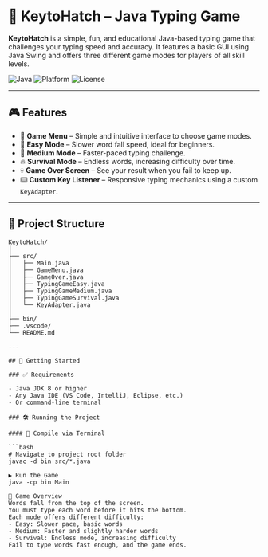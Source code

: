 # 🐣 KeytoHatch – Java Typing Game

**KeytoHatch** is a simple, fun, and educational Java-based typing game that challenges your typing speed and accuracy. It features a basic GUI using Java Swing and offers three different game modes for players of all skill levels.

![Java](https://img.shields.io/badge/Built%20with-Java%20Swing-orange?style=flat-square)
![Platform](https://img.shields.io/badge/Platform-Desktop-blue?style=flat-square)
![License](https://img.shields.io/badge/License-MIT-green?style=flat-square)

---

## 🎮 Features

- 🏁 **Game Menu** – Simple and intuitive interface to choose game modes.
- 🐣 **Easy Mode** – Slower word fall speed, ideal for beginners.
- 🐥 **Medium Mode** – Faster-paced typing challenge.
- 🔥 **Survival Mode** – Endless words, increasing difficulty over time.
- 💀 **Game Over Screen** – See your result when you fail to keep up.
- ⌨️ **Custom Key Listener** – Responsive typing mechanics using a custom `KeyAdapter`.

---

## 📁 Project Structure

```text
KeytoHatch/
│
├── src/
│   ├── Main.java
│   ├── GameMenu.java
│   ├── GameOver.java
│   ├── TypingGameEasy.java
│   ├── TypingGameMedium.java
│   ├── TypingGameSurvival.java
│   └── KeyAdapter.java
│
├── bin/
├── .vscode/
└── README.md

---

## 🚀 Getting Started

### ✅ Requirements

- Java JDK 8 or higher
- Any Java IDE (VS Code, IntelliJ, Eclipse, etc.)
- Or command-line terminal

### 🛠️ Running the Project

#### 🔧 Compile via Terminal

```bash
# Navigate to project root folder
javac -d bin src/*.java

▶️ Run the Game
java -cp bin Main

🧠 Game Overview
Words fall from the top of the screen.
You must type each word before it hits the bottom.
Each mode offers different difficulty:
- Easy: Slower pace, basic words
- Medium: Faster and slightly harder words
- Survival: Endless mode, increasing difficulty
Fail to type words fast enough, and the game ends.


